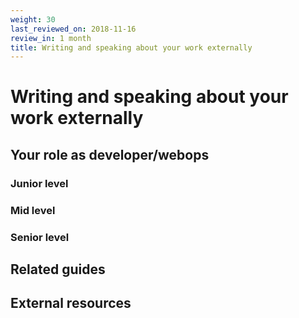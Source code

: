 ```yaml
---
weight: 30
last_reviewed_on: 2018-11-16
review_in: 1 month
title: Writing and speaking about your work externally
---
```


# Writing and speaking about your work externally

## Your role as developer/webops

### Junior level

### Mid level

### Senior level

## Related guides

## External resources
